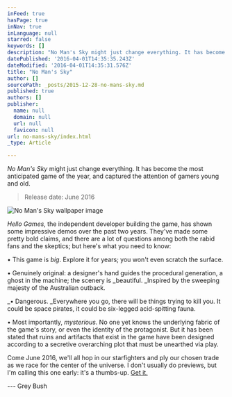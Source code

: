 ```yaml
---
inFeed: true
hasPage: true
inNav: true
inLanguage: null
starred: false
keywords: []
description: "No Man's Sky might just change everything. It has become the most anticipated game of the year, and captured the attention of gamers young and old."
datePublished: '2016-04-01T14:35:35.243Z'
dateModified: '2016-04-01T14:35:31.576Z'
title: "No Man's Sky"
author: []
sourcePath: _posts/2015-12-28-no-mans-sky.md
published: true
authors: []
publisher:
  name: null
  domain: null
  url: null
  favicon: null
url: no-mans-sky/index.html
_type: Article

---
```

_No Man's Sky_ might just change everything. It has become the most anticipated game of the year, and captured the attention of gamers young and old.

> Release date: June 2016

![No Man's Sky wallpaper image](https://s3-us-west-2.amazonaws.com/the-grid-img/p/825b1158e5cb28d03569b09d7ddc4e7d18771598.jpg)

_Hello Games_, the independent developer building the game, has shown some impressive demos over the past two years. They've made some pretty bold claims, and there are a lot of questions among both the rabid fans and the skeptics; but here's what you need to know:

• This game is _big_. Explore it for years; you won't even scratch the surface.

• Genuinely original: a designer's hand guides the procedural generation, a ghost in the machine; the scenery is _beautiful. _Inspired by the sweeping majesty of the Australian outback.

_• Dangerous. _Everywhere you go, there will be things trying to kill you. It could be space pirates, it could be six-legged acid-spitting fauna. 

• Most importantly, _mysterious._ No one yet knows the underlying fabric of the game's story, or even the identity of the protagonist. But it has been stated that ruins and artifacts that exist in the game have been designed according to a secretive overarching plot that must be unearthed via play. 

Come June 2016, we'll all hop in our starfighters and ply our chosen trade as we race for the center of the universe. I don't usually do previews, but I'm calling this one early: it's a thumbs-up. [Get it.][0]

--- Grey Bush

[0]: http://nomanssky.com/